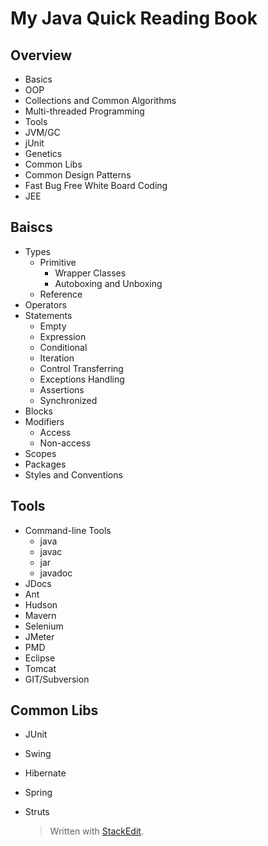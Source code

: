 
# My Java Quick Reading Book

## Overview
 - Basics
 - OOP
 - Collections and Common Algorithms
 - Multi-threaded Programming
 - Tools
 - JVM/GC
 - jUnit
 - Genetics
 - Common Libs
 - Common Design Patterns
 - Fast Bug Free White Board Coding
 - JEE

## Baiscs
 - Types
     - Primitive
         - Wrapper Classes
         - Autoboxing and Unboxing
     - Reference
 - Operators
 - Statements
     - Empty
     - Expression
     - Conditional
     - Iteration
     - Control Transferring
     - Exceptions Handling
     - Assertions
     - Synchronized
 - Blocks
 - Modifiers
     - Access
     - Non-access
 - Scopes
 - Packages
 - Styles and Conventions
 

## Tools
 - Command-line Tools
     - java
     - javac
     - jar
     - javadoc
 - JDocs
 - Ant
 - Hudson
 - Mavern
 - Selenium
 - JMeter
 - PMD
 - Eclipse
 - Tomcat
 - GIT/Subversion

## Common Libs
 - JUnit
 - Swing
 - Hibernate
 - Spring
 - Struts



   > Written with [StackEdit](https://stackedit.io/).
